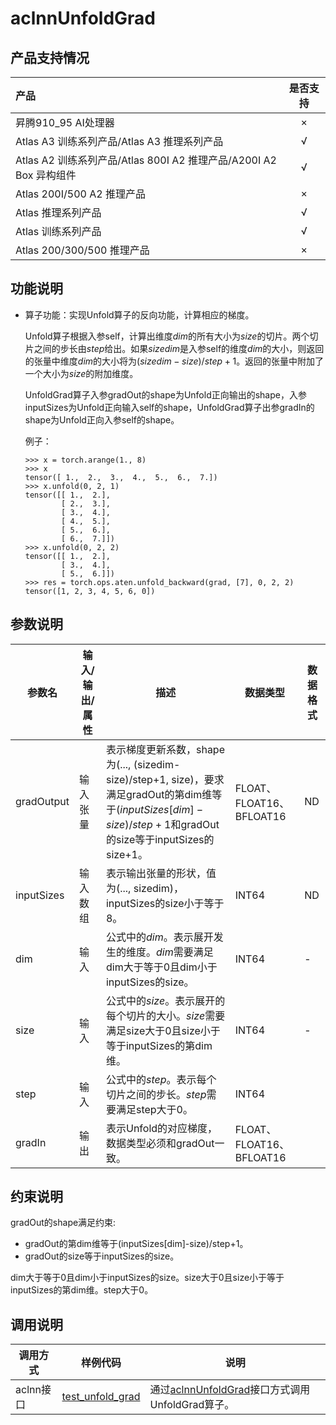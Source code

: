 # aclnnUnfoldGrad
## 产品支持情况

| 产品                                                         | 是否支持 |
| :----------------------------------------------------------- | :------: |
| <term>昇腾910_95 AI处理器</term>                             |    ×     |
| <term>Atlas A3 训练系列产品/Atlas A3 推理系列产品</term>     |    √     |
| <term>Atlas A2 训练系列产品/Atlas 800I A2 推理产品/A200I A2 Box 异构组件</term> |    √     |
| <term>Atlas 200I/500 A2 推理产品</term>                      |    ×     |
| <term>Atlas 推理系列产品 </term>                             |    √     |
| <term>Atlas 训练系列产品</term>                              |    √     |
| <term>Atlas 200/300/500 推理产品</term>                      |    ×     |

## 功能说明

- 算子功能：实现Unfold算子的反向功能，计算相应的梯度。

  Unfold算子根据入参self，计算出维度$dim$的所有大小为$size$的切片。两个切片之间的步长由$step$给出。如果$sizedim$是入参self的维度$dim$的大小，则返回的张量中维度$dim$的大小将为$(sizedim-size)/step+1$。返回的张量中附加了一个大小为$size$的附加维度。

  UnfoldGrad算子入参gradOut的shape为Unfold正向输出的shape，入参inputSizes为Unfold正向输入self的shape，UnfoldGrad算子出参gradIn的shape为Unfold正向入参self的shape。

  例子：

  ```
  >>> x = torch.arange(1., 8)
  >>> x
  tensor([ 1.,  2.,  3.,  4.,  5.,  6.,  7.])
  >>> x.unfold(0, 2, 1)
  tensor([[ 1.,  2.],
          [ 2.,  3.],
          [ 3.,  4.],
          [ 4.,  5.],
          [ 5.,  6.],
          [ 6.,  7.]])
  >>> x.unfold(0, 2, 2)
  tensor([[ 1.,  2.],
          [ 3.,  4.],
          [ 5.,  6.]])
  >>> res = torch.ops.aten.unfold_backward(grad, [7], 0, 2, 2)
  tensor([1, 2, 3, 4, 5, 6, 0])
  ```


## 参数说明

| 参数名     | 输入/输出/属性 | 描述                                                         | 数据类型                 | 数据格式 |
| ---------- | -------------- | ------------------------------------------------------------ | ------------------------ | -------- |
| gradOutput | 输入张量       | 表示梯度更新系数，shape为(..., (sizedim-size)/step+1, size)，要求满足gradOut的第dim维等于$(inputSizes[dim]-size)/step+1$和gradOut的size等于inputSizes的size+1。 | FLOAT、FLOAT16、BFLOAT16 | ND       |
| inputSizes | 输入数组       | 表示输出张量的形状，值为(..., sizedim)，inputSizes的size小于等于8。 | INT64                    | ND       |
| dim        | 输入           | 公式中的$dim$。表示展开发生的维度。$dim$需要满足dim大于等于0且dim小于inputSizes的size。 | INT64                    | -        |
| size       | 输入           | 公式中的$size$。表示展开的每个切片的大小。$size$需要满足size大于0且size小于等于inputSizes的第dim维。 | INT64                    | -        |
| step       | 输入           | 公式中的$step$。表示每个切片之间的步长。$step$需要满足step大于0。 | INT64                    |          |
| gradIn     | 输出           | 表示Unfold的对应梯度，数据类型必须和gradOut一致。            | FLOAT、FLOAT16、BFLOAT16 |          |

## 约束说明

gradOut的shape满足约束:
- gradOut的第dim维等于(inputSizes[dim]-size)/step+1。
- gradOut的size等于inputSizes的size。

dim大于等于0且dim小于inputSizes的size。size大于0且size小于等于inputSizes的第dim维。step大于0。

## 调用说明

| 调用方式  | 样例代码                                                     | 说明                                                         |
| --------- | ------------------------------------------------------------ | ------------------------------------------------------------ |
| aclnn接口 | [test_unfold_grad](tests/ut/op_kernel/test_unfold_grad.cpp) | 通过[aclnnUnfoldGrad](docs/aclnnUnfoldGrad.md)接口方式调用UnfoldGrad算子。 |

